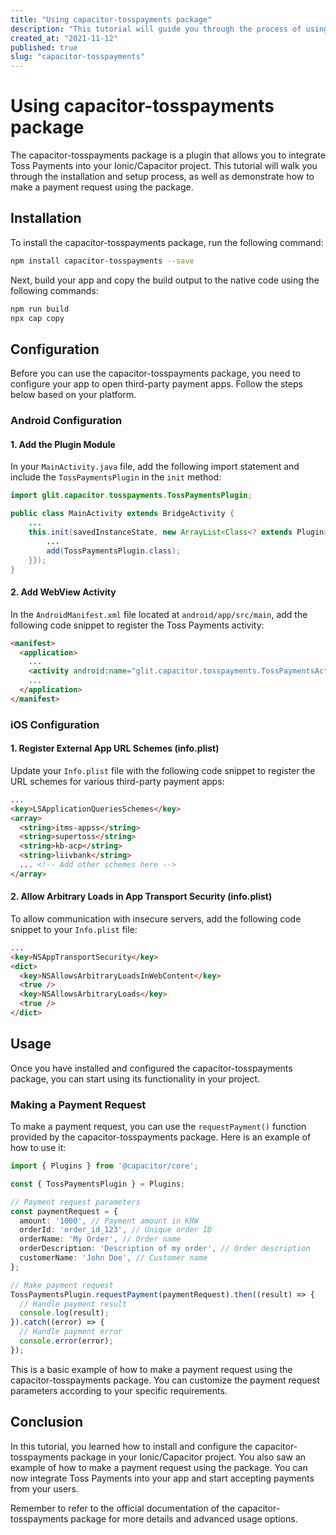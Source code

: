 ```yaml
---
title: "Using capacitor-tosspayments package"
description: "This tutorial will guide you through the process of using the capacitor-tosspayments package in your Ionic/Capacitor project."
created_at: "2021-11-12"
published: true
slug: "capacitor-tosspayments"
---
```


# Using capacitor-tosspayments package

The capacitor-tosspayments package is a plugin that allows you to integrate Toss Payments into your Ionic/Capacitor project. This tutorial will walk you through the installation and setup process, as well as demonstrate how to make a payment request using the package.

## Installation

To install the capacitor-tosspayments package, run the following command:

```bash
npm install capacitor-tosspayments --save
```

Next, build your app and copy the build output to the native code using the following commands:

```bash
npm run build
npx cap copy
```

## Configuration

Before you can use the capacitor-tosspayments package, you need to configure your app to open third-party payment apps. Follow the steps below based on your platform.

### Android Configuration

#### 1. Add the Plugin Module

In your `MainActivity.java` file, add the following import statement and include the `TossPaymentsPlugin` in the `init` method:

```java
import glit.capacitor.tosspayments.TossPaymentsPlugin;

public class MainActivity extends BridgeActivity {
    ...
    this.init(savedInstanceState, new ArrayList<Class<? extends Plugin>>() {{
        ...
        add(TossPaymentsPlugin.class);
    }});
}
```

#### 2. Add WebView Activity

In the `AndroidManifest.xml` file located at `android/app/src/main`, add the following code snippet to register the Toss Payments activity:

```html
<manifest>
  <application>
    ...
    <activity android:name="glit.capacitor.tosspayments.TossPaymentsActivity" android:label="TossPaymentsActivity"></activity>
    ...
  </application>
</manifest>
```

### iOS Configuration

#### 1. Register External App URL Schemes (info.plist)

Update your `Info.plist` file with the following code snippet to register the URL schemes for various third-party payment apps:

```html
...
<key>LSApplicationQueriesSchemes</key>
<array>
  <string>itms-appss</string>
  <string>supertoss</string>
  <string>kb-acp</string>
  <string>liivbank</string>
  ... <!-- Add other schemes here -->
</array>
```

#### 2. Allow Arbitrary Loads in App Transport Security (info.plist)

To allow communication with insecure servers, add the following code snippet to your `Info.plist` file:

```html
...
<key>NSAppTransportSecurity</key>
<dict>
  <key>NSAllowsArbitraryLoadsInWebContent</key>
  <true />
  <key>NSAllowsArbitraryLoads</key>
  <true />
</dict>
```

## Usage

Once you have installed and configured the capacitor-tosspayments package, you can start using its functionality in your project.

### Making a Payment Request

To make a payment request, you can use the `requestPayment()` function provided by the capacitor-tosspayments package. Here is an example of how to use it:

```typescript
import { Plugins } from '@capacitor/core';

const { TossPaymentsPlugin } = Plugins;

// Payment request parameters
const paymentRequest = {
  amount: '1000', // Payment amount in KRW
  orderId: 'order_id_123', // Unique order ID
  orderName: 'My Order', // Order name
  orderDescription: 'Description of my order', // Order description
  customerName: 'John Doe', // Customer name
};

// Make payment request
TossPaymentsPlugin.requestPayment(paymentRequest).then((result) => {
  // Handle payment result
  console.log(result);
}).catch((error) => {
  // Handle payment error
  console.error(error);
});
```

This is a basic example of how to make a payment request using the capacitor-tosspayments package. You can customize the payment request parameters according to your specific requirements.

## Conclusion

In this tutorial, you learned how to install and configure the capacitor-tosspayments package in your Ionic/Capacitor project. You also saw an example of how to make a payment request using the package. You can now integrate Toss Payments into your app and start accepting payments from your users.

Remember to refer to the official documentation of the capacitor-tosspayments package for more details and advanced usage options.
